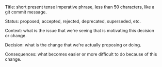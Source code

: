 Title: 
    short present tense imperative phrase, less than 50 characters, like a git commit message.

Status: 
    proposed, accepted, rejected, deprecated, superseded, etc.

Context: 
    what is the issue that we're seeing that is motivating this decision or change.

Decision: 
    what is the change that we're actually proposing or doing.

Consequences: 
    what becomes easier or more difficult to do because of this change.